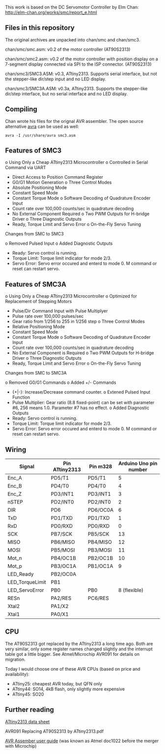 This work is based on the DC Servomotor Controller by Elm Chan:
http://elm-chan.org/works/smc/report_e.html

## Files in this repository

The original archives are unpacked into chan/smc and chan/smc3.

chan/smc/smc.asm: v0.2 of the motor controller (AT90S2313)

chan/smc/smc2.asm: v0.2 of the motor controller with position display on a
7-segment display connected via SPI to the ISP connector. (AT90S2313)

chan/smc3/SMC3.ASM: v0.3, ATtiny2313. Supports serial interface, but not the
stepper-like dir/step input and no LED display.

chan/smc3/SMC3A.ASM: v0.3a, ATtiny2313. Supports the stepper-like dir/step
interface, but no serial interface and no LED display.


## Compiling

Chan wrote his files for the orignal AVR assembler. The open source
alternative [avra](http://avra.sourceforge.net/) can be used as well:

	avra -I /usr/share/avra smc3.asm



## Features of SMC3

 o Using Only a Cheap ATtiny2313 Microcontroller
 o Controlled in Serial Command via UART
   - Direct Access to Position Command Register
   - G0/G1 Motion Generation
 o Three Control Modes
   - Absolute Positioning Mode
   - Constant Speed Mode
   - Constant Torque Mode
 o Software Decoding of Quadrature Encoder Input
   - Count rate over 100,000 counts/sec in quadrature decoding
   - No External Component Required
 o Two PWM Outputs for H-bridge Driver
 o Three Diagnostic Outputs
   - Ready, Torque Limit and Servo Error
 o On-the-Fly Servo Tuning

Changes from SMC to SMC3

 o Removed Pulsed Input
 o Added Diagnostic Outputs
   - Ready: Servo control is running.
   - Torque Limit: Torque limit indicator for mode 2/3.
   - Servo Error: Servo error occured and enterd to mode 0. M command or
     reset can restart servo.


## Features of SMC3A

 o Using Only a Cheap ATtiny2313 Microcontroller
 o Optimized for Replacement of Stepping Motors
   - Pulse/Dir Command Input with Pulse Multiplyer
   - Pulse rate over 100,000 pulses/sec
   - Gear ratio from 1/256 to 255 in 1/256 step
 o Three Control Modes
   - Relative Positioning Mode
   - Constant Speed Mode
   - Constant Torque Mode
 o Software Decoding of Quadrature Encoder Input
   - Count rate over 100,000 counts/sec in quadrature decoding
   - No External Component is Required
 o Two PWM Outputs for H-bridge Driver
 o Three Diagnostic Outputs
   - Ready, Torque Limit and Servo Error
 o On-the-Fly Servo Tuning


Changes from SMC to SMC3A

 o Removed G0/G1 Commands
 o Added +/- Commands
   - {+|-}<value>: Increase/Decrease command counter.
 o Extened Pulsed Input Function
   - Pulse Multiplier: Gear ratio (8.8 fixed-point) can be set with parameter
     #6, 256 means 1.0. Parameter #7 has no effect.
 o Added Diagnostic Outputs
   - Ready: Servo control is running.
   - Torque Limit: Torque limit indicator for mode 2/3.
   - Servo Error: Servo error occured and enterd to mode 0. M command or
     reset can restart servo.
 


## Wiring

Signal		|Pin ATtiny2313	|Pin m328	|Arduino Uno pin number
------		|--------	|-----------	|---------
Enc_A		|PD5/T1		|PD5/T1		|5
Enc_B		|PD4/T0		|PD4/T0		|4
Enc_Z		|PD3/INT1	|PD3/INT1	|3
nSTEP		|PD2/INT0	|PD2/INT0	|2
DIR		|PD6		|PD6/OC0A	|6
TxD		|PD1/TXD	|PD1/TXD	|1
RxD		|PD0/RXD	|PD0/RXD	|0
SCK		|PB7/SCK	| PB5/SCK	|13
MISO		|PB6/MISO	| PB4/MISO	|12
MOSI		|PB5/MOSI	| PB3/MOSI	|11
Mot_n		|PB4/OC1B	| PB2/OC1B	|10
Mot_p		|PB3/OC1A	| PB1/OC1A	|9
LED_Ready	|PB2/OC0A	|		|
LED_TorqueLimit	|PB1		|		|
LED_ServoError	|PB0		|PB0		|8 (flexible)
RESn		|PA2/RES	|PC6/RES	|
Xtal2		|PA1/X2		|		|
Xtal1		|PA0/X1		|		|


## CPU

The AT90S2313 got replaced by the ATtiny2313 a long time ago. Both are very
similar, only some register names changed slightly and the interrupt table
got a little bigger. See Atmel/Microchip AVR091 for details on migration.

Today I would choose one of these AVR CPUs (based on price and
availability):

- ATtiny25: cheapest AVR today, but QFN only
- ATtiny44: SO14, 4kB flash, only slightly more expensive
- ATtiny45: SO20


## Further reading

[ATtiny2313 data sheet](http://ww1.microchip.com/downloads/en/DeviceDoc/doc8246.pdf)

AVR091 Replacing AT90S2313 by ATtiny2313.pdf

[AVR Assember user guide](http://ww1.microchip.com/downloads/en/devicedoc/40001917a.pdf)
(was known as Atmel doc1022 before the merger with Microchip)

